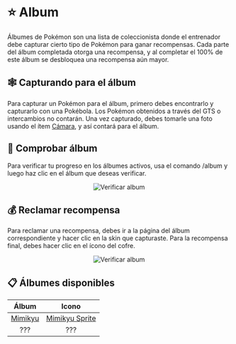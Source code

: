 # ⭐ Album

Álbumes de Pokémon son una lista de coleccionista donde el entrenador debe capturar cierto tipo de Pokémon para ganar recompensas. Cada parte del álbum completada otorga una recompensa, y al completar el 100% de este álbum se desbloquea una recompensa aún mayor.

## 🕸️ Capturando para el álbum

Para capturar un Pokémon para el álbum, primero debes encontrarlo y capturarlo con una Pokébola. Los Pokémon obtenidos a través del GTS o intercambios no contarán. Una vez capturado, debes tomarle una foto usando el ítem [Cámara](https://pixelmonmod.com/wiki/Camera), y así contará para el álbum.

## 🔎 Comprobar álbum

Para verificar tu progreso en los álbumes activos, usa el comando /album y luego haz clic en el álbum que deseas verificar.

<div style="text-align: center">
<img src="../images/funciones/album/album1.png"
alt="Verificar album">
</div>

## 💰 Reclamar recompensa

Para reclamar una recompensa, debes ir a la página del álbum correspondiente y hacer clic en la skin que capturaste. Para la recompensa final, debes hacer clic en el ícono del cofre.

<div style="text-align: center">
<img src="../images/funciones/album/album1.png"
alt="Verificar album">
</div>

## 📋 Álbumes disponibles

|Álbum|Icono|
|:---:|:---:|
|[Mimikyu](../pokemon/album/mimikyu/album_mimikyu.md)|[Mimikyu Sprite](../imagees/pokemon/album/mimikyu/mimigengar.png)|
|???|???|
